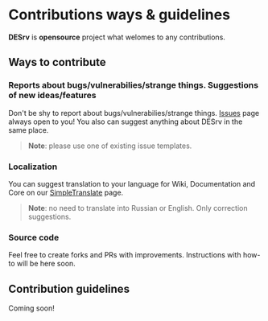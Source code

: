 # Contributions ways & guidelines

**DESrv** is **opensource** project what welomes to any contributions.

## Ways to contribute

### Reports about bugs/vulnerabilies/strange things. Suggestions of new ideas/features

Don't be shy to report about bugs/vulnerabilies/strange things. [Issues](https://github.com/Blusutils/DESrv/issues) page always open to you!
You also can suggest anything about DESrv in the same place.

> **Note**: please use one of existing issue templates. 

### Localization

You can suggest translation to your language for Wiki, Documentation and Core on our [SimpleTranslate](https://simpletranslate.herokuapp.com/blusutils-desrv) page.

> **Note**: no need to translate into Russian or English. Only correction suggestions.

### Source code

Feel free to create forks and PRs with improvements. Instructions with how-to will be here soon.

## Contribution guidelines

Coming soon! 
